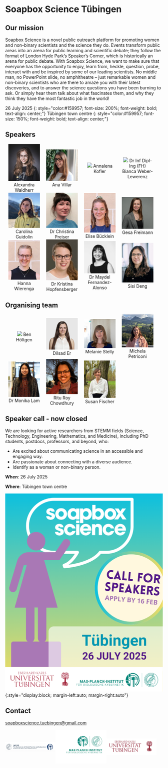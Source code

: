 # Soapbox Science Tübingen

<style type="text/css">
    .speaker_box {
        object-fit: cover; 
        width: 20%; 
        text-align: center; 
        margin-left: 2%; 
        margin-right: 2%;
    }
</style>

## Our mission

Soapbox Science is a novel public outreach platform for promoting women and
non-binary scientists and the science they do. Events transform public areas
into an arena for public learning and scientific debate; they follow the format
of London Hyde Park’s Speaker’s Corner, which is historically an arena for
public debate. With Soapbox Science, we want to make sure that everyone has the
opportunity to enjoy, learn from, heckle, question, probe, interact with and be
inspired by some of our leading scientists. No middle man, no PowerPoint slide,
no amphitheatre – just remarkable women and non-binary scientists who are there
to amaze you with their latest discoveries, and to answer the science questions
you have been burning to ask. Or simply hear them talk about what
fascinates them, and why they think they have the most fantastic job in the
world!

26 July 2025
{: style="color:#159957; font-size: 200%; font-weight: bold; text-align: center;"}
Tübingen town centre
{: style="color:#159957; font-size: 150%; font-weight: bold; text-align: center;"}

## Speakers 

<div style="">

 <div style="display: inline-flex; width: 100%; align-items: center;">
  <div class="speaker_box">
   <img src="./assets/speakers/AW_speaker.jpg" />
    Alexandra Waldherr
  </div>
  <div class="speaker_box">
   <img src="./assets/speakers/AV_speaker.jpg" />
    Ana Villar
  </div>
  <div class="speaker_box">
   <img src="./assets/speakers/AK_speaker.png" />
    Annalena Kofler
  </div>
  <div class="speaker_box">
   <img src="./assets/speakers/BWL_speaker.jpg" />
    Dr Inf Dipl-Ing (FH) Bianca Weber-Lewerenz
  </div>
   </div>

  <div style="display: inline-flex; width: 100%; align-items: center;">
  <div class="speaker_box">
   <img src="./assets/speakers/CG_speaker.jpg" />
    Carolina Guidolin
  </div>
  <div class="speaker_box">
   <img src="./assets/speakers/CP_speaker.jpg" />
    Dr Christina Preiser
  </div>
    <div class="speaker_box">
   <img src="./assets/speakers/EB_speaker.jpeg" />
    Elise Bücklein
  </div>
    <div class="speaker_box">
   <img src="./assets/speakers/GF_speaker.jpeg" />
    Gesa Freimann
  </div>
  </div>
      
 <div style="display: inline-flex; width: 100%; align-items: center;">
  <div class="speaker_box">
  <img src="./assets/speakers/HW_speaker.JPG" />
    Hanna Wierenga
  </div>
  <div class="speaker_box">
   <img src="./assets/speakers/KH_speaker.jpg" />
    Dr Kristina Hopfensberger
  </div>
  <div class="speaker_box">
 <img src="./assets/speakers/MFE_speaker.png" />
    Dr Maydel Fernandez-Alonso
  </div>
  <div class="speaker_box">
   <img src="./assets/speakers/SD_speaker.jpg" />
    Sisi Deng
  </div>
 </div>
</div>
 

## Organising team

<div style="">
 <div style="display: inline-flex; width: 100%; align-items: center;">
  <div class="speaker_box">
   <img src="./assets/organisers/ben_höltgen.jpg" />
   Ben Höltgen
  </div>

  <div class="speaker_box">
   <img src="./assets/organisers/er_dilsad.jpg" />
   Dilsad Er
  </div>

  <div class="speaker_box">
   <img src="./assets/organisers/melanie_stelly.jpg" />
   Melanie Stelly
  </div>

  <div class="speaker_box">
   <img src="./assets/organisers/michela_petriconi.JPG" />
   Michela Petriconi
  </div>
 </div>

<div style="display: inline-flex; width: 100%; align-items: center;">
 <div class="speaker_box">
 <img src="./assets/organisers/moni_lam.JPG" />
  Dr Monika Lam
 </div>

  <div class="speaker_box">
  <img src="./assets/organisers/ritu_roy_chowdhury.jpg" />
  Ritu Roy Chowdhury
 </div>

  <div class="speaker_box">
  <img src="./assets/organisers/susan_fischer.jpg" />
  Susan Fischer
 </div>
</div>
</div>

## Speaker call - now closed

We are looking for active researchers from STEMM fields (Science, Technology,
Engineering, Mathematics, and Medicine), including PhD students, postdocs,
professors, and beyond, who:

- Are excited about communicating science in an accessible and engaging way.
- Are passionate about connecting with a diverse audience.
- Identify as a woman or non-binary person.

**When**: 26 July 2025

**Where**: Tübingen town centre


![Soapbox science logo](./assets/logos/soapbox_science_call.png){:style="display:block; margin-left:auto; margin-right:auto"}




## Contact

[soapboxscience.tuebingen@gmail.com](mailto:soapboxscience.tuebingen@gmail.com)

<div style="display: inline-flex; width=100%; align-items: center;">

 <img src="./assets/logos/logo_imprs.png" width="32%" style="object-fit: contain;" />
 <img src="./assets/logos/logo_mpg-kyb.webp" width="32%" style="object-fit: contain;" />
 <img src="./assets/logos/logo_uni-tue.png" width="32%" style="object-fit: contain;" />

</div>

